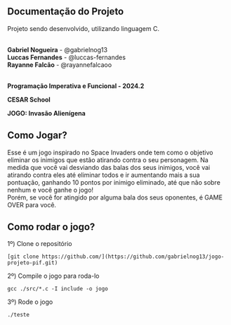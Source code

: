## Documentação do Projeto

<p align="justify">
  Projeto sendo desenvolvido, utilizando linguagem C. </p>
<br>
<strong>Gabriel Nogueira</strong> - @gabrielnog13 <br>
<strong>Luccas Fernandes</strong> - @luccas-fernandes <br>
<strong>Rayanne Falcão</strong> - @rayannefalcaoo <br>
<br>
<p><strong>Programação Imperativa e Funcional - 2024.2</strong></p>

<p><strong>CESAR School</strong></p>

<p><strong>JOGO: Invasão Alienígena</strong></p>

<h2><strong>Como Jogar?</strong></h2>
<p>Esse é um jogo inspirado no Space Invaders onde tem como o objetivo eliminar os inimigos que estão atirando contra o seu personagem. Na medida que você vai desviando das balas dos seus inimigos, você vai atirando contra eles até eliminar todos e ir aumentando mais a sua pontuação, ganhando 10 pontos por inimigo eliminado, até que não sobre nenhum e você ganhe o jogo! <br> Porém, se você for atingido por alguma bala dos seus oponentes, é GAME OVER para você.</p>

<h2><strong>Como rodar o jogo?</strong></h2>

1º) Clone o repositório
  ```
  [git clone https://github.com/](https://github.com/gabrielnog13/jogo-projeto-pif.git)
  ```
2º) Compile o jogo para roda-lo
```
gcc ./src/*.c -I include -o jogo
```
3º) Rode o jogo
```
./teste
```
